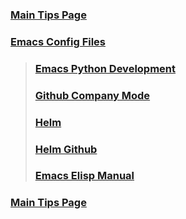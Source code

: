 ### [Main Tips Page](https://github.com/sethfuller/tips/blob/main/tech_tips/main_tech_tips.md)

### [Emacs Config Files](https://github.com/sethfuller/tips/tree/main/config/Emacs)

> ### [Emacs Python Development](https://realpython.com/emacs-the-best-python-editor/)
> ### [Github Company Mode](http://company-mode.github.io/)
> ### [Helm](http://tuhdo.github.io/helm-intro.html)
> ### [Helm Github](https://github.com/emacs-helm/helm)
> ### [Emacs Elisp Manual](https://ftp.gnu.org/old-gnu/Manuals/elisp-manual-20-2.5/html_node/elisp_toc.html)

### [Main Tips Page](https://github.com/sethfuller/tips/blob/main/tech_tips/main_tech_tips.md)
